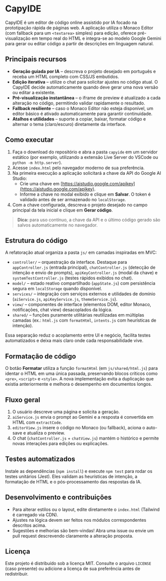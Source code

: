 # CapyIDE

CapyIDE é um editor de código online assistido por IA focado na prototipação rápida de páginas web. A aplicação utiliza o Monaco Editor (com fallback para um `<textarea>` simples) para edição, oferece pré-visualização em tempo real do HTML e integra-se ao modelo Google Gemini para gerar ou editar código a partir de descrições em linguagem natural.

## Principais recursos

- **Geração guiada por IA** – descreva o projeto desejado em português e receba um HTML completo com CSS/JS embutidos.
- **Edição iterativa** – utilize o chat para solicitar ajustes no código atual. O CapyIDE decide automaticamente quando deve gerar uma nova versão ou editar a existente.
- **Pré-visualização instantânea** – o iframe de preview é atualizado a cada alteração no código, permitindo validar rapidamente o resultado.
- **Fallback resiliente** – caso o Monaco Editor não esteja disponível, um editor básico é ativado automaticamente para garantir continuidade.
- **Atalhos e utilidades** – suporte a copiar, baixar, formatar código e alternar o tema (claro/escuro) diretamente da interface.

## Como executar

1. Faça o download do repositório e abra a pasta `capyide` em um servidor estático (por exemplo, utilizando a extensão Live Server do VSCode ou `python -m http.server`).
2. Acesse `index.html` pelo navegador moderno de sua preferência.
3. Na primeira execução a aplicação solicitará a chave da API do Google AI Studio:
   - Crie uma chave em [https://aistudio.google.com/apikey](https://aistudio.google.com/apikey).
   - Informe a chave no modal exibido e clique em **Salvar**. O token é validado antes de ser armazenado no `localStorage`.
4. Com a chave configurada, descreva o projeto desejado no campo principal da tela inicial e clique em **Gerar código**.

> **Dica:** para uso contínuo, a chave da API e o último código gerado são salvos automaticamente no navegador.

## Estrutura do código

A refatoração atual organiza a pasta `js/` em camadas inspiradas em MVC:

- `controller/` – orquestração da interface. Destaque para `appController.js` (entrada principal), `chatController.js` (detecção de intenção e envio de prompts), `apiKeyController.js` (modal da chave) e `systemTestController.js` (testes rápidos exibidos no chat).
- `model/` – estado reativo compartilhado (`appState.js`) com persistência segura em `localStorage` quando disponível.
- `services/` – integração com serviços externos e utilidades de domínio (`aiService.js`, `apiKeyService.js`, `themeService.js`).
- `view/` – componentes de interface (elementos DOM, editor Monaco, notificações, chat view) desacoplados da lógica.
- `shared/` – funções puramente utilitárias reutilizadas em múltiplas camadas (ex.: `html.js` com `formatHtml`, `intents.js` com heurísticas de intenção).

Essa separação reduz o acoplamento entre UI e negócio, facilita testes automatizados e deixa mais claro onde cada responsabilidade vive.

## Formatação de código

O botão **Formatar** utiliza a função `formatHtml` (em `js/shared/html.js`) para identar o HTML em uma única passada, preservando blocos críticos como `<pre>`, `<script>` e `<style>`. A nova implementação evita a duplicação que existia anteriormente e melhora o desempenho em documentos longos.

## Fluxo geral

1. O usuário descreve uma página e solicita a geração.
2. `aiService.js` envia o prompt ao Gemini e a resposta é convertida em HTML com `extractCode`.
3. `editorView.js` insere o código no Monaco (ou fallback), aciona o auto-save e atualiza o preview.
4. O chat (`chatController.js` + `chatView.js`) mantém o histórico e permite novas interações para edições ou explicações.

## Testes automatizados

Instale as dependências (`npm install`) e execute `npm test` para rodar os testes unitários (Jest). Eles validam as heurísticas de intenção, a formatação de HTML e o pós-processamento das respostas da IA.

## Desenvolvimento e contribuições

- Para alterar estilos ou o layout, edite diretamente o `index.html` (Tailwind é carregado via CDN).
- Ajustes na lógica devem ser feitos nos módulos correspondentes descritos acima.
- Sugestões e melhorias são bem-vindas! Abra uma issue ou envie um pull request descrevendo claramente a alteração proposta.

## Licença

Este projeto é distribuído sob a licença MIT. Consulte o arquivo `LICENSE` (caso presente) ou adicione a licença de sua preferência antes de redistribuir.
